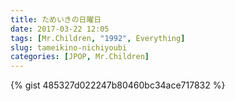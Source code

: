 ```yaml
---
title: ためいきの日曜日
date: 2017-03-22 12:05
tags: [Mr.Children, "1992", Everything]
slug: tameikino-nichiyoubi
categories: [JPOP, Mr.Children]
---
```


{% gist 485327d022247b80460bc34ace717832 %}

